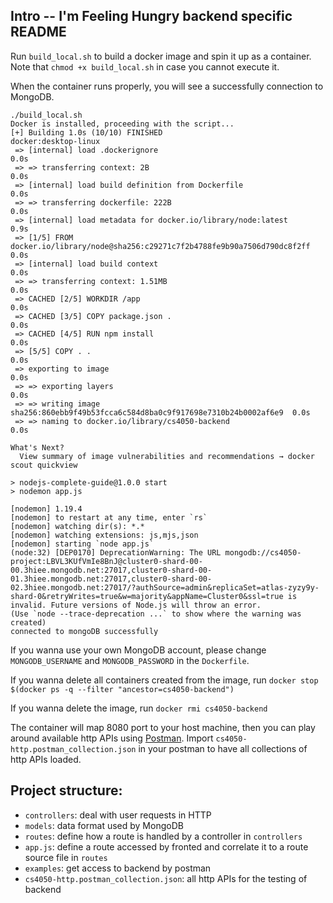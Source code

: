 ## Intro -- I'm Feeling Hungry backend specific README

Run `build_local.sh` to build a docker image and spin it up as a container. Note that `chmod +x build_local.sh` in case you cannot execute it.

When the container runs properly, you will see a successfully connection to MongoDB.
```
./build_local.sh 
Docker is installed, proceeding with the script...
[+] Building 1.0s (10/10) FINISHED                                  docker:desktop-linux
 => [internal] load .dockerignore                                                   0.0s
 => => transferring context: 2B                                                     0.0s
 => [internal] load build definition from Dockerfile                                0.0s
 => => transferring dockerfile: 222B                                                0.0s
 => [internal] load metadata for docker.io/library/node:latest                      0.9s
 => [1/5] FROM docker.io/library/node@sha256:c29271c7f2b4788fe9b90a7506d790dc8f2ff  0.0s
 => [internal] load build context                                                   0.0s
 => => transferring context: 1.51MB                                                 0.0s
 => CACHED [2/5] WORKDIR /app                                                       0.0s
 => CACHED [3/5] COPY package.json .                                                0.0s
 => CACHED [4/5] RUN npm install                                                    0.0s
 => [5/5] COPY . .                                                                  0.0s
 => exporting to image                                                              0.0s
 => => exporting layers                                                             0.0s
 => => writing image sha256:860ebb9f49b53fcca6c584d8ba0c9f917698e7310b24b0002af6e9  0.0s
 => => naming to docker.io/library/cs4050-backend                                   0.0s

What's Next?
  View summary of image vulnerabilities and recommendations → docker scout quickview

> nodejs-complete-guide@1.0.0 start
> nodemon app.js

[nodemon] 1.19.4
[nodemon] to restart at any time, enter `rs`
[nodemon] watching dir(s): *.*
[nodemon] watching extensions: js,mjs,json
[nodemon] starting `node app.js`
(node:32) [DEP0170] DeprecationWarning: The URL mongodb://cs4050-project:LBVL3KUfVmIe8BnJ@cluster0-shard-00-00.3hiee.mongodb.net:27017,cluster0-shard-00-01.3hiee.mongodb.net:27017,cluster0-shard-00-02.3hiee.mongodb.net:27017/?authSource=admin&replicaSet=atlas-zyzy9y-shard-0&retryWrites=true&w=majority&appName=Cluster0&ssl=true is invalid. Future versions of Node.js will throw an error.
(Use `node --trace-deprecation ...` to show where the warning was created)
connected to mongoDB successfully
```


If you wanna use your own MongoDB account, please change `MONGODB_USERNAME` and `MONGODB_PASSWORD` in the `Dockerfile`.

If you wanna delete all containers created from the image, run `docker stop $(docker ps -q --filter "ancestor=cs4050-backend")`

If you wanna delete the image, run `docker rmi cs4050-backend`

The container will map 8080 port to your host machine, then you can play around available http APIs using [Postman](https://www.postman.com/). Import `cs4050-http.postman_collection.json` in your postman to have all collections of http APIs loaded.

## Project structure:

- `controllers`: deal with user requests in HTTP
- `models`: data format used by MongoDB
- `routes`: define how a route is handled by a controller in `controllers`
- `app.js`: define a route accessed by fronted and correlate it to a route source file in `routes`
- `examples`: get access to backend by postman 
- `cs4050-http.postman_collection.json`: all http APIs for the testing of backend

  
